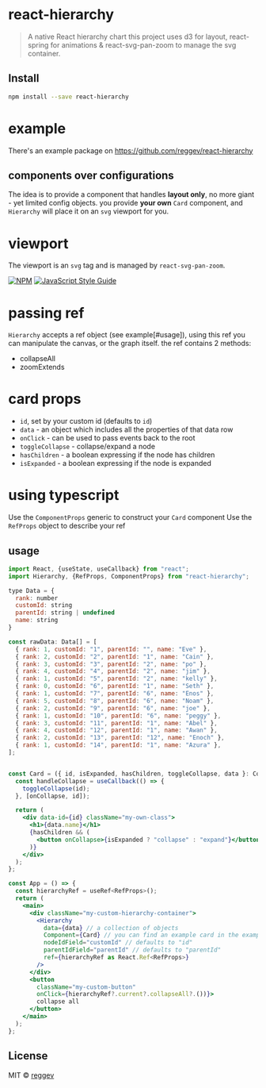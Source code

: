 # react-hierarchy

> A native React hierarchy chart
> this project uses d3 for layout, react-spring for animations & react-svg-pan-zoom to manage the svg container.

## Install

```bash
npm install --save react-hierarchy
```

# example

There's an example package on https://github.com/reggev/react-hierarchy

## components over configurations

The idea is to provide a component that handles **layout only**, no more giant - yet limited config objects. you provide **your own** `Card` component, and `Hierarchy` will place it on an `svg` viewport for you.

# viewport

The viewport is an `svg` tag and is managed by `react-svg-pan-zoom`.

[![NPM](https://img.shields.io/npm/v/react-hierarchy.svg)](https://www.npmjs.com/package/react-hierarchy) [![JavaScript Style Guide](https://img.shields.io/badge/code_style-standard-brightgreen.svg)](https://standardjs.com)

# passing ref

`Hierarchy` accepts a ref object (see example[#usage]), using this ref you can manipulate the canvas, or the graph itself.
the ref contains 2 methods:

- collapseAll
- zoomExtends

# card props

- `id`, set by your custom id (defaults to `id`)
- `data` - an object which includes all the properties of that data row
- `onClick` - can be used to pass events back to the root
- `toggleCollapse` - collapse/expand a node
- `hasChildren` - a boolean expressing if the node has children
- `isExpanded` - a boolean expressing if the node is expanded

# using typescript

Use the `ComponentProps` generic to construct your `Card` component
Use the `RefProps` object to describe your ref

## usage

```jsx
import React, {useState, useCallback} from "react";
import Hierarchy, {RefProps, ComponentProps} from "react-hierarchy";

type Data = {
  rank: number
  customId: string
  parentId: string | undefined
  name: string
}

const rawData: Data[] = [
  { rank: 1, customId: "1", parentId: "", name: "Eve" },
  { rank: 2, customId: "2", parentId: "1", name: "Cain" },
  { rank: 3, customId: "3", parentId: "2", name: "po" },
  { rank: 4, customId: "4", parentId: "2", name: "jim" },
  { rank: 1, customId: "5", parentId: "2", name: "kelly" },
  { rank: 0, customId: "6", parentId: "1", name: "Seth" },
  { rank: 1, customId: "7", parentId: "6", name: "Enos" },
  { rank: 5, customId: "8", parentId: "6", name: "Noam" },
  { rank: 2, customId: "9", parentId: "6", name: "joe" },
  { rank: 1, customId: "10", parentId: "6", name: "peggy" },
  { rank: 3, customId: "11", parentId: "1", name: "Abel" },
  { rank: 4, customId: "12", parentId: "1", name: "Awan" },
  { rank: 2, customId: "13", parentId: "12", name: "Enoch" },
  { rank: 1, customId: "14", parentId: "1", name: "Azura" },
];


const Card = ({ id, isExpanded, hasChildren, toggleCollapse, data }: ComponentProps<Data>) => {
  const handleCollapse = useCallback(() => {
    toggleCollapse(id);
  }, [onCollapse, id]);

  return (
    <div data-id={id} className="my-own-class">
      <h1>{data.name}</h1>
      {hasChildren && (
        <button onCollapse>{isExpanded ? "collapse" : "expand"}</button>
      )}
    </div>
  );
};

const App = () => {
  const hierarchyRef = useRef<RefProps>();
  return (
    <main>
      <div className="my-custom-hierarchy-container">
        <Hierarchy
          data={data} // a collection of objects
          Component={Card} // you can find an example card in the example directory
          nodeIdField="customId" // defaults to "id"
          parentIdField="parentId" // defaults to "parentId"
          ref={hierarchyRef as React.Ref<RefProps>}
        />
      </div>
      <button
        className="my-custom-button"
        onClick={hierarchyRef?.current?.collapseAll?.())}>
        collapse all
      </button>
    </main>
  );
};
```

## License

MIT © [reggev](https://github.com/reggev)
